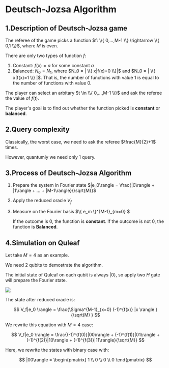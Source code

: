# Deutsch-Jozsa Algorithm

## 1.Description of Deutsch-Jozsa game

The referee of the game picks a function $f: \\{ 0,...,M-1 \\} \rightarrow  \\{ 0,1 \\}$, where $M$ is even.

There are only two types of function $f$:
1. Constant: $f(x)=a$ for some constant $a$
2. Balanced: $N_0=N_1$, where $N_0 = | \\{ x|f(x)=0 \\}|$ and $N_0 = | \\{ x|f(x)=1 \\} |$.
That is, the number of functions with value $1$ is equal to the number of functions with value $0$.
  
The player can select an arbitary $t \in \\{ 0,...,M-1 \\}$ and ask the referee the value of $f(t)$.

The player's goal is to find out whether the function picked is **constant** or **balanced**.

## 2.Query complexity

Classically, the worst case, we need to ask the referee $\frac{M}{2}+1$ times.

However, quantumly we need only $1$ query.

## 3.Process of Deutsch-Jozsa Algorithm

1. Prepare the system in Fourier state $|e_0\rangle = \frac{|0\rangle + |1\rangle + ... + |M-1\rangle}{\sqrt{M}}$
2. Apply the reduced oracle $V_f$
3. Measure on the Fourier basis $\\{ e_m \\}^{M-1}_{m=0} $ 

   If the outcome is $0$, the function is **constant**.
   If the outcome is not $0$, the function is **Balanced**.
   
## 4.Simulation on Quleaf
Let take $M=4$ as an example.

We need $2$ qubits to demostrate the algorithm.

The initial state of Quleaf on each qubit is always $|0 \rangle$, so apply two $H$ gate will prepare the Fourier state.

![](https://github.com/tzajack/QuantumLearning/blob/main/Deutsch-Jozsa%20Algorithm/1.PNG)

The state after reduced oracle is:

$$
V_f|e_0 \rangle = \frac{\Sigma^{M-1}_{x=0} (-1)^{f(x)} |x \rangle  }{\sqrt(M) } 
$$

We rewrite this equation with $M=4$ case: 

$$
V_f|e_0 \rangle = \frac{(-1)^{f(0)}|00\rangle + (-1)^{f(1)}|01\rangle + (-1)^{f(2)}|10\rangle + (-1)^{f(3)}|11\rangle}{\sqrt{M}}
$$

Here, we rewrite the states with binary case with:

$$
|00\rangle = 
\begin{pmatrix}
1 \\ 0 \\ 0 \\ 0
\end{pmatrix}
$$
